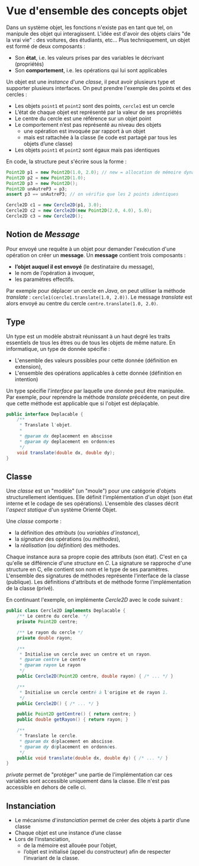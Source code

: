 # Vue d'ensemble des concepts objet

Dans un système objet, les fonctions n'existe pas en tant que tel, on manipule des objet qui interagissent. L'idée est d'avoir des objets clairs "de la vrai vie" : des voitures, des étudiants, etc... Plus techniquement, un objet est formé de deux composants : 

* Son **état**, i.e. les valeurs prises par des variables le décrivant (propriétés)
* Son **comportement**, i.e. les opérations qui lui sont applicables

Un objet est une *instance* d'une *classe*, il peut avoir plusieurs type et supporter plusieurs interfaces. On peut prendre l'exemple des points et des cercles : 

- Les objets `point1` et `point2` sont des points, `cercle1` est un cercle 
- L’état de chaque objet est représenté par la valeur de ses propriétés
- Le centre du cercle est une référence sur un objet point
- Le comportement n’est pas représenté au niveau des objets
  - une opération est invoquée par rapport à un objet
  - mais est rattachée à la classe (le code est partagé par tous les objets d’une classe)
- Les objets `point1` et `point2` sont égaux mais pas identiques

En code, la structure peut s'écrire sous la forme : 

```java
Point2D p1 = new Point2D(1.0, 2.0); // new = allocation de mémoire dynamique
Point2D p2 = new Point2D(1.0);
Point2D p3 = new Point2D();
Point2D unAutreP3 = p3;
assert p3 == unAutreP3; // on vérifie que les 2 points identiques

Cercle2D c1 = new Cercle2D(p1, 3.0);
Cercle2D c2 = new Cercle2D(new Point2D(2.0, 4.0), 5.0);
Cercle2D c3 = new Cercle2D();
```

## Notion de *Message* 

Pour envoyé une requête à un objet pour demander l'exécution d'une opération on créer un **message**. Un **message** contient trois composants : 

- **l’objet auquel il est envoyé** (le destinataire du message),
- le nom de l’opération à invoquer,
- les paramètres effectifs.

Par exemple pour déplacer un cercle en *Java*, on peut utiliser la méthode *translate* : `cercle1(cercle1.translate(1.0, 2.0))`. Le message *translate* est alors envoyé au centre du cercle `centre.translate(1.0, 2.0)`.

## Type

Un type est un modèle abstrait réunissant à un haut degré les traits essentiels de tous les êtres ou de tous les objets de même nature. En informatique, un type de donnée spécifie :

* L'ensemble des valeurs possibles pour cette donnée (définition en extension),
* L'ensemble des opérations applicables à cette donnée (définition en intention)

Un type spécifie l'*interface* par laquelle une donnée peut être manipulée. Par exemple, pour reprendre la méthode *translate* précédente, on peut dire que cette méthode est applicable que si l'objet est déplaçable.

```Java
public interface Deplacable {
    /**
     * Translate l'objet.
     *
     * @param dx deplacement en abscisse
     * @param dy deplacement en ordonnées
     */
    void translate(double dx, double dy);
}
```

 ## Classe

Une *classe* est un "modèle" (un "moule") pour une catégorie d'objets structurellement identiques. Elle définit l'implémentation d'un objet (son état interne et le codage de ses opérations). L'ensemble des classes décrit l'*aspect statique* d'un système Orienté Objet.

Une *classe* comporte :

- la définition des *attributs* (ou *variables d’instance*),
- la *signature* des opérations (ou *méthodes*),
- la *réalisation* (ou *définition*) des méthodes.

Chaque instance aura sa propre copie des attributs (son état). C'est en ça qu'elle se différencie d'une *structure* en *C*. La signature se rapproche d'une structure en C, elle contient son nom et le type de ses paramètres. L'ensemble des signatures de méthodes représente l'interface de la classe (publique). Les définitions d'attributs et de méthode forme l'implémentation de la classe (privé).

En continuant l'exemple, on implémente *Cercle2D* avec le code suivant : 

```Java
public class Cercle2D implements Deplacable {
    /** Le centre du cercle. */
    private Point2D centre;

    /** Le rayon du cercle */
    private double rayon;

    /**
     * Initialise un cercle avec un centre et un rayon.
     * @param centre Le centre
     * @param rayon Le rayon
     */
    public Cercle2D(Point2D centre, double rayon) { /* ... */ }

    /**
     * Initialise un cercle centré à l'origine et de rayon 1.
     */
    public Cercle2D() { /* ... */ }

    public Point2D getCentre() { return centre; }
    public double getRayon() { return rayon; }

    /**
     * Translate le cercle.
     * @param dx déplacement en abscisse.
     * @param dy déplacement en ordonnées.
     */
    public void translate(double dx, double dy) { /* ... */ }
}
```

*private* permet de "protéger" une partie de l'implémentation car ces variables sont accessible uniquement dans la classe. Elle n'est pas accessible en dehors de celle ci.

 ## Instanciation

- Le mécanisme d'*instanciation* permet de créer des objets à partir d’une classe
- Chaque objet est une instance d’une classe
- Lors de l’instanciation,
  - de la mémoire est allouée pour l’objet,
  - l’objet est initialisé (appel du constructeur) afin de respecter l’invariant de la classe.



 
